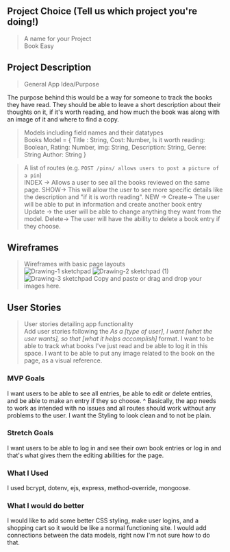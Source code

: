 ## Project Choice (Tell us which project you're doing!)
> A name for your Project  
Book Easy

## Project Description
> General App Idea/Purpose<br />

The purpose behind this would be a way for someone to track the books they have read. They should be able to leave a short description about their thoughts on it, if it's worth reading, and how much the book was along with an image of it and where to find a copy. 

> Models including field names and their datatypes<br /> 
Books Model = {
Title : String,
Cost: Number, 
Is it worth reading: Boolean,
Rating: Number,
img: String,
Description: String,
Genre: String
Author: String
} 


> A list of routes (e.g. `POST /pins/ allows users to post a picture of a pin`)<br />
INDEX -> Allows a user to see all the books reviewed on the same page.
SHOW-> This will allow the user to see more specific details like the description and "if it is worth reading".
NEW -> 
Create-> The user will be able to put in information and create another book entry
Update -> the user will be able to change anything they want from the model. 
Delete-> The user will have the ability to delete a book entry if they choose.

## Wireframes
> Wireframes with basic page layouts<br />
![Drawing-1 sketchpad](https://media.git.generalassemb.ly/user/46402/files/0a2f8ed7-5f08-4dbd-9839-838e84f10a06)
![Drawing-2 sketchpad (1)](https://media.git.generalassemb.ly/user/46402/files/d16719a8-05d8-4e50-92fa-280914fca400)
![Drawing-3 sketchpad](https://media.git.generalassemb.ly/user/46402/files/e16c53ca-d59f-4a3b-ab89-facf60559d8d)
> Copy and paste or drag and drop your images here.

## User Stories
> User stories detailing app functionality<br />
> Add user stories following the _As a [type of user], I want [what the user wants], so that [what it helps accomplish]_ format.
I want to be able to track what books I've just read and be able to log it in this space.
I want to be able to put any image related to the book on the page, as a visual reference.

### MVP Goals
I want users to be able to see all entries, be able to edit or delete entries, and be able to make an entry if they so choose. 
^ Basically, the app needs to work as intended with no issues and all routes should work without any problems to the user.
I want the Styling to look clean and to not be plain.

### Stretch Goals
I want users to be able to log in and see their own book entries or log in and that's what gives them the editing abilities for the page.

### What I Used
I used bcrypt, dotenv, ejs, express, method-override, mongoose.

### What I would do better
I would like to add some better CSS styling, make user logins, and a shopping cart so it would be like a normal functioning site. 
I would add connections between the data models, right now I'm not sure how to do that.